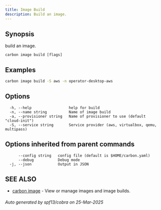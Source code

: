 ```yaml
---
title: Image Build
description: Build an image.
---
```


## Synopsis

build an image.

```
carbon image build [flags]
```

## Examples

```bash
carbon image build -S aws -n operator-desktop-aws
```

## Options

```
  -h, --help                 help for build
  -n, --name string          Name of image build
  -a, --provisioner string   Name of provisioner to use (default "cloud-init")
  -S, --service string       Service provider (aws, virtualbox, qemu, multipass)
```

## Options inherited from parent commands

```
      --config string   config file (default is $HOME/carbon.yaml)
      --debug           Debug mode
  -j, --json            Output in JSON
```

## SEE ALSO

* [carbon image](carbon_image.md)	 - View or manage images and image builds.

###### Auto generated by spf13/cobra on 25-Mar-2025
